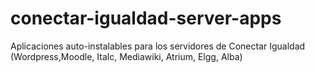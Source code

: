conectar-igualdad-server-apps
=============================

Aplicaciones auto-instalables para los servidores de Conectar Igualdad (Wordpress,Moodle, Italc, Mediawiki, Atrium, Elgg, Alba)
